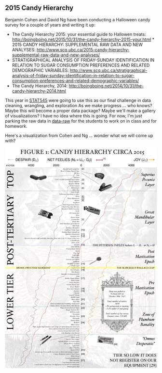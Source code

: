 ## 2015 Candy Hierarchy

Benjamin Cohen and David Ng have been conducting a Halloween candy survey for a 
couple of years and writing it up:

* The Candy Hierarchy 2015: your essential guide to Hallowen treats: 
<http://boingboing.net/2015/10/31/the-candy-hierarchy-2015-your.html> * 2015
CANDY HIERARCHY: SUPPLEMENTAL RAW DATA AND NEW ANALYSES: 
<http://www.scq.ubc.ca/2015-candy-hierarchy-supplemental-raw-data-and-new-analyses/>
* STRATIGRAPHICAL ANALYSIS OF FRIDAY-SUNDAY IDENTIFICATION IN RELATION TO SUGAR 
CONSUMPTION PREFERENCES AND RELATED DEMOGRAPHIC VARIABLES: 
<http://www.scq.ubc.ca/stratigraphical-analysis-of-friday-sunday-identification-in-relation-to-sugar-consumption-preferences-and-related-demographic-variables/>
* The Candy Hierarchy, 2014: 
<http://boingboing.net/2014/10/31/the-candy-hierarchy-2014.html>

This year in [STAT545](http://stat545-ubc.github.io) were going to use this as 
our final challenge in data cleaning, wrangling, and exploration As we make 
progress ... who knows? Maybe this will become a proper data package? Maybe 
we'll make a gallery of visualizations? I have no idea where this is going. For 
now, I'm just parking the raw data in [data-raw](data-raw) for the students to 
work on in class and for homework.

Here's a visualization from Cohen and Ng ... wonder what we will come up with?

![](data-raw/candyhierarchy2015.jpg)